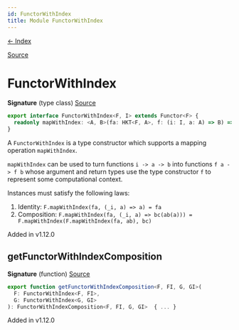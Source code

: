 ```yaml
---
id: FunctorWithIndex
title: Module FunctorWithIndex
---
```


[← Index](.)

[Source](https://github.com/gcanti/fp-ts/blob/master/src/FunctorWithIndex.ts)

# FunctorWithIndex

**Signature** (type class) [Source](https://github.com/gcanti/fp-ts/blob/master/src/FunctorWithIndex.ts#L36-L38)

```ts
export interface FunctorWithIndex<F, I> extends Functor<F> {
  readonly mapWithIndex: <A, B>(fa: HKT<F, A>, f: (i: I, a: A) => B) => HKT<F, B>
}
```

A `FunctorWithIndex` is a type constructor which supports a mapping operation `mapWithIndex`.

`mapWithIndex` can be used to turn functions `i -> a -> b` into functions `f a -> f b` whose argument and return types use the type
constructor `f` to represent some computational context.

Instances must satisfy the following laws:

1. Identity: `F.mapWithIndex(fa, (_i, a) => a) = fa`
2. Composition: `F.mapWithIndex(fa, (_i, a) => bc(ab(a))) = F.mapWithIndex(F.mapWithIndex(fa, ab), bc)`

Added in v1.12.0

## getFunctorWithIndexComposition

**Signature** (function) [Source](https://github.com/gcanti/fp-ts/blob/master/src/FunctorWithIndex.ts#L156-L164)

```ts
export function getFunctorWithIndexComposition<F, FI, G, GI>(
  F: FunctorWithIndex<F, FI>,
  G: FunctorWithIndex<G, GI>
): FunctorWithIndexComposition<F, FI, G, GI>  { ... }
```

Added in v1.12.0
